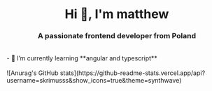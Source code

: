 <h1 align="center">Hi 👋, I'm matthew</h1>
<h3 align="center">A passionate frontend developer from Poland</h3>
<br>
- 🌱 I’m currently learning **angular and typescript** 
<br>

<br>
![Anurag's GitHub stats](https://github-readme-stats.vercel.app/api?username=skrimusss&show_icons=true&theme=synthwave)
